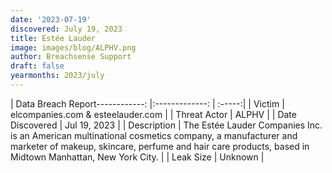 ```yaml
---
date: '2023-07-19'
discovered: July 19, 2023
title: Estée Lauder
image: images/blog/ALPHV.png
author: Breachsense Support
draft: false
yearmonths: 2023/july
---
```


| Data Breach Report------------:     |:-------------:    | :-----:|
| Victim      | elcompanies.com & esteelauder.com      | 
| Threat Actor      | ALPHV      | 
| Date Discovered      | Jul 19, 2023      | 
| Description      | The Estée Lauder Companies Inc. is an American multinational cosmetics company, a manufacturer and marketer of makeup, skincare, perfume and hair care products, based in Midtown Manhattan, New York City.      | 
| Leak Size      | Unknown      | 

